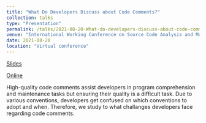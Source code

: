```yaml
---
title: "What Do Developers Discuss about Code Comments?"
collection: talks
type: "Presentation"
permalink: /talks/2021-08-20-What-do-developers-discuss-about-code-comments
venue: "International Working Conference on Source Code Analysis and Manipulation (SCAM), 2021"
date: 2021-08-20
location: "Virtual conference"
---
```


[Slides](https://poojaruhal.github.io/files/Slides-What-do-developers-discuss-about-code-comments.pdf)

[Online](https://www.slideshare.net/PoojaRuhal/what-do-developers-discuss-about-code-comments)

High-quality code comments assist developers in program comprehension and maintenance tasks but ensuring their quality is a difficult task. 
Due to various conventions, developers get confused on which conventions to adopt and when.
Therefore, we study to what challanges developers face regarding code comments.